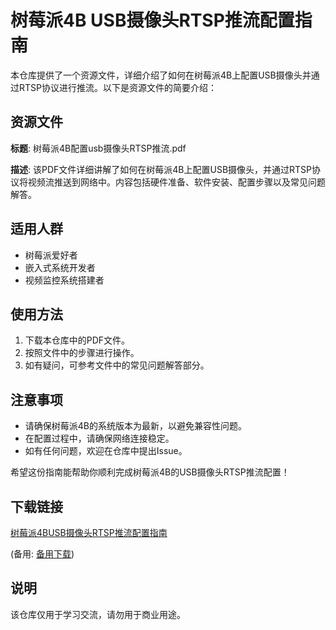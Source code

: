 # 树莓派4B USB摄像头RTSP推流配置指南

本仓库提供了一个资源文件，详细介绍了如何在树莓派4B上配置USB摄像头并通过RTSP协议进行推流。以下是资源文件的简要介绍：

## 资源文件

**标题**: 树莓派4B配置usb摄像头RTSP推流.pdf

**描述**: 该PDF文件详细讲解了如何在树莓派4B上配置USB摄像头，并通过RTSP协议将视频流推送到网络中。内容包括硬件准备、软件安装、配置步骤以及常见问题解答。

## 适用人群

- 树莓派爱好者
- 嵌入式系统开发者
- 视频监控系统搭建者

## 使用方法

1. 下载本仓库中的PDF文件。
2. 按照文件中的步骤进行操作。
3. 如有疑问，可参考文件中的常见问题解答部分。

## 注意事项

- 请确保树莓派4B的系统版本为最新，以避免兼容性问题。
- 在配置过程中，请确保网络连接稳定。
- 如有任何问题，欢迎在仓库中提出Issue。

希望这份指南能帮助你顺利完成树莓派4B的USB摄像头RTSP推流配置！

## 下载链接
[树莓派4BUSB摄像头RTSP推流配置指南](https://pan.quark.cn/s/22b68c7cb0b6) 

(备用: [备用下载](https://pan.baidu.com/s/1rG5EdRsEPSYpvEypM7SLNA?pwd=1234))

## 说明

该仓库仅用于学习交流，请勿用于商业用途。
